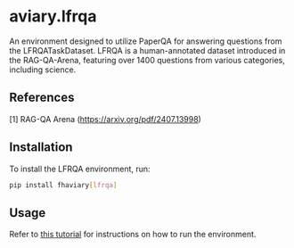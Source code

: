 # aviary.lfrqa

An environment designed to utilize PaperQA for answering questions from the LFRQATaskDataset. LFRQA is a human-annotated dataset introduced in the RAG-QA-Arena, featuring over 1400 questions from various categories, including science.

## References

[1] RAG-QA Arena (https://arxiv.org/pdf/2407.13998)

## Installation

To install the LFRQA environment, run:

```bash
pip install fhaviary[lfrqa]
```

## Usage

Refer to [this tutorial](https://github.com/Future-House/paper-qa/blob/main/docs/tutorials/running_on_lfrqa.md) for instructions on how to run the environment.
